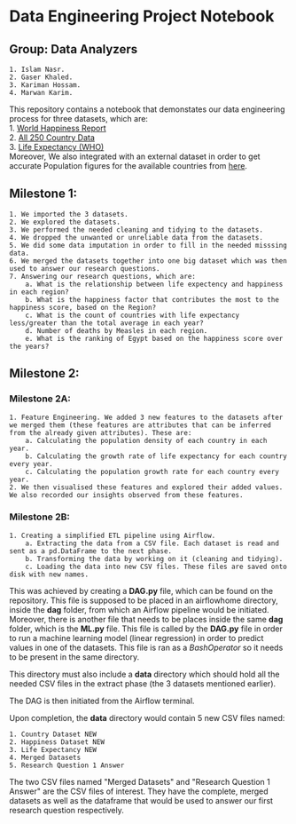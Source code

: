 # Data Engineering Project Notebook

## Group: Data Analyzers

    1. Islam Nasr.
    2. Gaser Khaled.
    3. Kariman Hossam.
    4. Marwan Karim.
    
This repository contains a notebook that demonstates our data engineering process for three datasets, which are:  
    1. [World Happiness Report](https://www.kaggle.com/unsdsn/world-happiness)  
    2. [All 250 Country Data](https://www.kaggle.com/souhardyachakraborty/all-250-country-data)  
    3. [Life Expectancy (WHO)](https://www.kaggle.com/kumarajarshi/life-expectancy-who)  
Moreover, We also integrated with an external dataset in order to get accurate Population figures for the available countries from [here](https://population.un.org/wpp/Download/Standard/Population/).  

## Milestone 1:

    1. We imported the 3 datasets.
    2. We explored the datasets.
    3. We performed the needed cleaning and tidying to the datasets.
    4. We dropped the unwanted or unreliable data from the datasets.
    5. We did some data imputation in order to fill in the needed misssing data.
    6. We merged the datasets together into one big dataset which was then used to answer our research questions.
    7. Answering our research questions, which are:
        a. What is the relationship between life expectency and happiness in each region?
        b. What is the happiness factor that contributes the most to the happiness score, based on the Region?
        c. What is the count of countries with life expectancy less/greater than the total average in each year?
        d. Number of deaths by Measles in each region.
        e. What is the ranking of Egypt based on the happiness score over the years?
        
## Milestone 2:

### Milestone 2A:
    
    1. Feature Engineering. We added 3 new features to the datasets after we merged them (these features are attributes that can be inferred from the already given attributes). These are:
        a. Calculating the population density of each country in each year.
        b. Calculating the growth rate of life expectancy for each country every year.
        c. Calculating the population growth rate for each country every year.
    2. We then visualised these features and explored their added values. We also recorded our insights observed from these features.
   
### Milestone 2B:
    
    1. Creating a simplified ETL pipeline using Airflow.  
        a. Extracting the data from a CSV file. Each dataset is read and sent as a pd.DataFrame to the next phase.
        b. Transforming the data by working on it (cleaning and tidying).   
        c. Loading the data into new CSV files. These files are saved onto disk with new names.


This was achieved by creating a **DAG.py** file, which can be found on the repository. This file is supposed to be placed in an airflowhome directory, inside the **dag** folder, from which an Airflow pipeline would be initiated. Moreover, there is another file that needs to be places inside the same **dag** folder, which is the **ML.py** file. This file is called by the **DAG.py** file in order to run a machine learning model (linear regression) in order to predict values in one of the datasets. This file is ran as a *BashOperator* so it needs to be present in the same directory.   

This directory must also include a **data** directory which should hold all the needed CSV files in the extract phase (the 3 datasets mentioned earlier).  

The DAG is then initiated from the Airflow terminal.  

Upon completion, the **data** directory would contain 5 new CSV files named:   
    
    1. Country Dataset NEW  
    2. Happiness Dataset NEW  
    3. Life Expectancy NEW  
    4. Merged Datasets  
    5. Research Question 1 Answer  

The two CSV files named "Merged Datasets" and "Research Question 1 Answer" are the CSV files of interest. They have the complete, merged datasets as well as the dataframe that would be used to answer our first research question respectively.  

